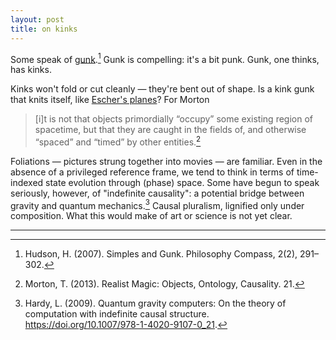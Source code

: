 ```yaml
---
layout: post
title: on kinks
---
```


Some speak of <a href="https://www.researchgate.net/publication/264714915_Simples_and_Gunk">gunk</a>.[^1] Gunk is compelling: it's a bit punk. Gunk, one thinks, has kinks.

Kinks won't fold or cut cleanly &mdash; they're bent out of shape. Is a kink gunk that knits itself, like [Escher's planes](https://uploads3.wikiart.org/images/m-c-escher/twon-intersecting-planes-colour.jpg)? For Morton

> [i]t is not that objects primordially “occupy” some existing region of spacetime, but that they are caught in the fields of, and otherwise “spaced” and “timed” by other entities.[^2]

Foliations &mdash; pictures strung together into movies &mdash; are familiar. Even in the absence of a privileged reference frame, we tend to think in terms of time-indexed state evolution through (phase) space. Some have begun to speak seriously, however, of "indefinite causality": a potential bridge between gravity and quantum mechanics.[^3] Causal pluralism, lignified only under composition. What this would make of art or science is not yet clear.

---

[^1]: Hudson, H. (2007). Simples and Gunk. Philosophy Compass, 2(2), 291–302.

[^2]: Morton, T. (2013). Realist Magic: Objects, Ontology, Causality. 21.

[^3]: Hardy, L. (2009). Quantum gravity computers: On the theory of computation with indefinite causal structure. <a href="https://doi.org/10.1007/978-1-4020-9107-0_21">https://doi.org/10.1007/978-1-4020-9107-0_21</a>.
